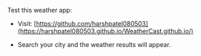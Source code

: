 Test this weather app:

* Visit: [https://github.com/harshpatel080503](https://harshpatel080503.github.io/WeatherCast.github.io/)

* Search your city and the weather results will appear.

